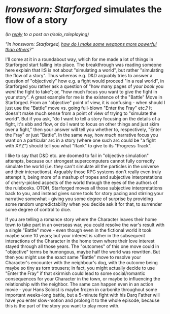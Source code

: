 # _Ironsworn: Starforged_ simulates the flow of a story

_(In [reply](https://old.reddit.com/comments/1hke07r/-/m3fezbm/) to a post on r/solo_roleplaying)_

_"In _Ironsworn: Starforged_, [how do I make some weapons more powerful than others](https://old.reddit.com/comments/1hke07r)?"_

I'll come at it in a roundabout way, which for me made a lot of things in Starforged start falling into place.
The breakthrough was reading someone here explain that I:S is not about "simulating a world",
but rather "simulating the flow of a story".
Thus whereas e.g. D&D arguably tries to answer a question of "objectively" how e.g.
a fight would proceed "in a real world", in Starforged you rather ask a question of
"how many pages of _your book_ you _want_ the fight to take"; or,
"how much focus you want to give the fight in your story".
A great example for me is the existence of the "Battle" Move in Starforged.
From an "objective" point of view, it is confusing - when should I just use the "Battle" move
vs. going full-blown "Enter the Fray" etc.? It doesn't make much sense from a point of view of trying to "simulate the world".
But if you ask, "do I want to tell a story focusing on the details of a fight, it's ebb and flow,
or do I want to focus on other things and just skim over a fight," then your answer will tell you whether to,
respectively, "Enter the Fray" or just "Battle". In the same way, how _much_ narrative focus you want
on a particular arc in a story (where one such arc could be "a fight with XYZ") should tell you what "Rank" to give to its "Progress Track".

I like to say that D&D etc. are doomed to fail in "objective simulation" attempts,
because our strongest supercomputers cannot fully correctly simulate the world
(i.e. they can't simulate all the particles in the universe and their interactions).
Arguably those RPG systems don't really even truly attempt it,
being more of a mashup of tropes and subjective interpretations of cherry-picked aspects of the world through the eyes
of the authors of the rulebooks. OTOH, Starforged moves all those subjective interpretations back to you,
and instead gives some tools for story pacing and stirring your narrative somewhat - giving you some degree
of surprise by providing some random unpredictability when you decide ask it for that, to surrender some degree of control to dice.

If you are telling a romance story where the Character leaves their home town to take part in an overseas war,
you could resolve the war's result with a single "Battle" move - even though even in the fictional world it took maybe some 10 years;
but your interest is rather in the subsequent interactions of the Character in the home town
where their love interest stayed through all those years. The "outcomes" of this one move could in "objective" terms be humongous,
maybe half the world was rewritten. But then you might use the exact same "Battle" move to resolve your Character's encounter
with the neighbour's dog, with the outcome being maybe so tiny as torn trousers; in fact,
you might actually decide to use "Enter the Fray" if that skirmish could lead to some social/romantic consequences
for your Character in the town, or maybe to influencing the relationship with the neighbor.
The same can happen even in an action movie - your Hans Soloist is maybe frozen in carbonite throughout some important weeks-long battle,
but a 5-minute fight with his Darq Father will have you enter slow-motion and prolong it to the whole episode,
because this is the part of the story you want to play more with.
